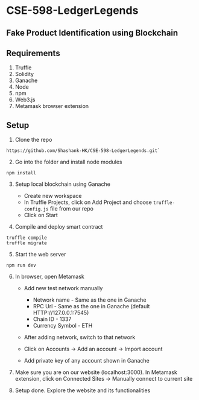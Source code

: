 # CSE-598-LedgerLegends

## Fake Product Identification using Blockchain

## Requirements
1. Truffle
2. Solidity
3. Ganache
4. Node
5. npm
5. Web3.js
6. Metamask browser extension

## Setup

1. Clone the repo
```
https://github.com/Shashank-HK/CSE-598-LedgerLegends.git`
```


2. Go into the folder and install node modules
```
npm install
```

3. Setup local blockchain using Ganache
    - Create new workspace
    - In Truffle Projects, click on Add Project and choose `truffle-config.js` file from our repo
    - Click on Start

4. Compile and deploy smart contract

```
truffle compile
truffle migrate
```

5. Start the web server
```
npm run dev
```

6. In browser, open Metamask
    - Add new test network manually
        
        -  Network name - Same as the one in Ganache
        - RPC Url - Same as the one in Ganache (default HTTP://127.0.0.1:7545)
        - Chain ID - 1337
        - Currency Symbol - ETH
    
    - After adding network, switch to that network
    - Click on Accounts -> Add an account -> Import account
    - Add private key of any account shown in Ganache 
7. Make sure you are on our website (localhost:3000). In Metamask extension, click on Connected Sites -> Manually connect to current site

8. Setup done. Explore the website and its functionalities
